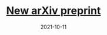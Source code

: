 ---
title: '[New arXiv preprint](https://harold-berjamin.github.io/publication/2021-10-08-arxiv)'
date: 2021-10-11
permalink: /posts/2021-10-11-post2
---